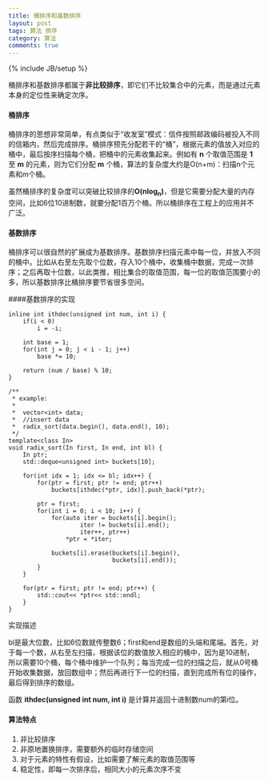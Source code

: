 ```yaml
---
title: 桶排序和基数排序
layout: post
tags: 算法 排序
category: 算法
comments: true
---
```

{% include JB/setup %}

桶排序和基数排序都属于**非比较排序**，即它们不比较集合中的元素，而是通过元素本身的定位性来确定次序。

#### 桶排序

桶排序的思想非常简单，有点类似于“收发室”模式：信件按照邮政编码被投入不同的信箱内，然后完成排序。桶排序预先分配若干的“桶”，根据元素的值放入对应的桶中，最后按序扫描每个桶，把桶中的元素收集起来。例如有 __n__ 个取值范围是 __1__ 至 __m__ 的元素，则为它们分配 __m__ 个桶，算法的复杂度大约是O(n+m)：扫描n个元素和m个桶。

虽然桶排序的复杂度可以突破比较排序的**O(nlog<sub>n</sub>)**，但是它需要分配大量的内存空间，比如6位10进制数，就要分配1百万个桶。所以桶排序在工程上的应用并不广泛。

#### 基数排序

桶排序可以很自然的扩展成为基数排序。基数排序扫描元素中每一位，并放入不同的桶中。比如从右至左先取个位数，存入10个桶中，收集桶中数据，完成一次排序；之后再取十位数，以此类推，相比集合的取值范围，每一位的取值范围要小的多，所以基数排序比桶排序要节省很多空间。

####基数排序的实现

	inline int ithdec(unsigned int num, int i) {
		if(i < 0)
			i = -i;

		int base = 1;
		for(int j = 0; j < i - 1; j++)
			base *= 10;

		return (num / base) % 10;
	}

	/** 
	 * example:
	 *
	 *	vector<int> data;
	 *	//insert data
	 * 	radix_sort(data.begin(), data.end(), 10);
	 */
	template<class In>
	void radix_sort(In first, In end, int bl) {
		In ptr;
		std::deque<unsigned int> buckets[10];

		for(int idx = 1; idx <= bl; idx++) {
			for(ptr = first; ptr != end; ptr++)
				buckets[ithdec(*ptr, idx)].push_back(*ptr);
			
			ptr = first;
			for(int i = 0; i < 10; i++) {
				for(auto iter = buckets[i].begin(); 
						iter != buckets[i].end(); 
						iter++, ptr++)
					*ptr = *iter;

				buckets[i].erase(buckets[i].begin(), 
								 buckets[i].end());
			}
		}

		for(ptr = first; ptr != end; ptr++) {
			std::cout<< *ptr<< std::endl;
		}
	}

实现描述

bl是最大位数，比如6位数就传整数6；first和end是数组的头端和尾端。首先，对于每一个数，从右至左扫描，根据该位的数值放入相应的桶中，因为是10进制，所以需要10个桶，每个桶中维护一个队列；每当完成一位的扫描之后，就从0号桶开始收集数据，放回数组中；然后再进行下一位的扫描，直到完成所有位的操作，最后得到排序的数组。

函数 __ithdec(unsigned int num, int i)__ 是计算并返回十进制数num的第i位。

#### 算法特点

1. 非比较排序
2. 非原地置换排序，需要额外的临时存储空间
3. 对于元素的特性有假设，比如需要了解元素的取值范围等
4. 稳定性，即每一次排序后，相同大小的元素次序不变

